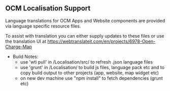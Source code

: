 OCM Localisation Support
------------------------------

Language translations for OCM Apps and Website components are provided via language specific resource files.

To assist with translation you can either supply updates to these files or use the translation UI at https://webtranslateit.com/en/projects/6978-Open-Charge-Map


- Build Notes:
	- use 'wti pull' in /Localisation/src/ to refresh .json language files
	- use 'grunt' in /Localisation/ to build js files, language pack etc and to copy build output to other projects (app, website, map widget etc)
	- on new dev machine use "npm install" to fetch dependencies (grunt etc)